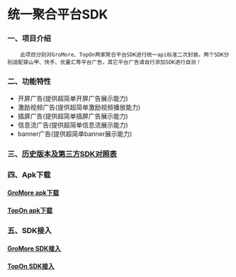 # 统一聚合平台SDK

### 一、项目介绍
```
    此项目分别对GroMore、TopOn两家聚合平台SDK进行统一api标准二次封装。两个SDK分别适配穿山甲、快手、优量汇等平台广告，其它平台广告请自行添加SDK进行自测！
```
### 二、功能特性
* 开屏广告(提供超简单开屏广告展示能力)
* 激励视频广告(提供超简单激励视频播放能力)
* 插屏广告(提供超简单插屏广告展示能力)
* 信息流广告(提供超简单信息流展示能力)
* banner广告(提供超简单banner展示能力)

### 三、[历史版本及第三方SDK对照表][1]
[1]:https://github.com/hty527/advert/wiki/Version "历史版本及第三方SDK对照表"

### 四、Apk下载
#### [GroMore apk下载][2]
[2]:https://github.com/hty527/advert/releases "GroMore apk下载"

#### [TopOn apk下载][3]
[3]:https://github.com/hty527/advert/releases "TopOn apk下载"

### 五、SDK接入
#### [GroMore SDK接入][4]
[4]:https://github.com/hty527/advert/wiki/GroMoreHome "GroMore SDK接入"

#### [TopOn SDK接入][5]
[5]:https://github.com/hty527/advert/wiki/TopOnHome "TopOn SDK接入"